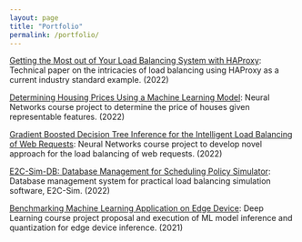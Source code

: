 ```yaml
---
layout: page
title: "Portfolio"
permalink: /portfolio/
---
```


[Getting the Most out of Your Load Balancing System with HAProxy](https://connorrawls.github.io/images/HAProxy-Tech-Paper.pdf): Technical paper on the intricacies of load balancing using HAProxy as a current industry standard example. (2022)

[Determining Housing Prices Using a Machine Learning Model](https://connorrawls.github.io/images/ML-Housing-Price.pdf): Neural Networks course project to determine the price of houses given representable features. (2022)

[Gradient Boosted Decision Tree Inference for the Intelligent Load Balancing of Web Requests](https://connorrawls.github.io/images/GBDT-LB.pdf): Neural Networks course project to develop novel approach for the load balancing of web requests. (2022)

[E2C-Sim-DB: Database Management for Scheduling Policy Simulator](https://connorrawls.github.io/images/E2C-Sim-DB.pdf): Database management system for practical load balancing simulation software, E2C-Sim. (2022)

[Benchmarking Machine Learning Application on Edge Device](https://connorrawls.github.io/images/ML-Edge-Inference-BM.pdf): Deep Learning course project proposal and execution of ML model inference and quantization for edge device inference. (2021)
